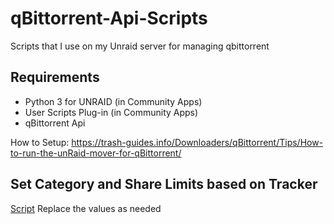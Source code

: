# qBittorrent-Api-Scripts
Scripts that I use on my Unraid server for managing qbittorrent
## Requirements
* Python 3 for UNRAID (in Community Apps)
* User Scripts Plug-in (in Community Apps)
* qBittorrent Api

How to Setup: https://trash-guides.info/Downloaders/qBittorrent/Tips/How-to-run-the-unRaid-mover-for-qBittorrent/

## Set Category and Share Limits based on Tracker
[Script](https://raw.githubusercontent.com/Misl3d/qBittorrent-Api-Scripts/refs/heads/main/set_category_sharelimit.py)
Replace the values as needed

